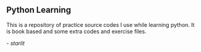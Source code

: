 ## Python Learning
This is a repository of practice source codes I use while learning python. It is book based and some extra codes and exercise files.  

_- starlit_